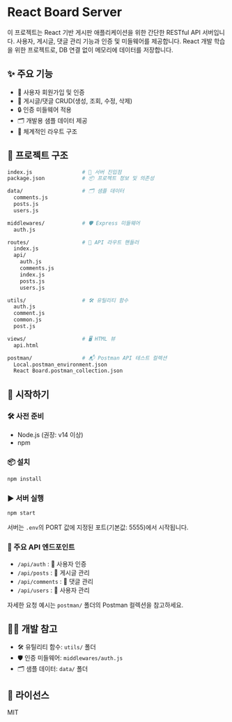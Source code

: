 # React Board Server

이 프로젝트는 React 기반 게시판 애플리케이션을 위한 간단한 RESTful API 서버입니다.
사용자, 게시글, 댓글 관리 기능과 인증 및 미들웨어를 제공합니다.
React 개발 학습을 위한 프로젝트로, DB 연결 없이 메모리에 데이터를 저장합니다.

## ✨ 주요 기능

- 👤 사용자 회원가입 및 인증
- 📝 게시글/댓글 CRUD(생성, 조회, 수정, 삭제)
- 🔒 인증 미들웨어 적용
- 🗂️ 개발용 샘플 데이터 제공
- 📁 체계적인 라우트 구조

## 📂 프로젝트 구조

```bash
index.js                # 🚀 서버 진입점
package.json            # 📦 프로젝트 정보 및 의존성

data/                   # 🗂️ 샘플 데이터
  comments.js
  posts.js
  users.js

middlewares/            # 🛡️ Express 미들웨어
  auth.js

routes/                 # 🔗 API 라우트 핸들러
  index.js
  api/
    auth.js
    comments.js
    index.js
    posts.js
    users.js

utils/                  # 🛠️ 유틸리티 함수
  auth.js
  comment.js
  common.js
  post.js

views/                  # 🖥️ HTML 뷰
  api.html

postman/                # 📬 Postman API 테스트 컬렉션
  Local.postman_environment.json
  React Board.postman_collection.json
```

## 🚀 시작하기

### 🛠️ 사전 준비

- Node.js (권장: v14 이상)
- npm

### 📦 설치

```bash
npm install
```

### ▶️ 서버 실행

```bash
npm start
```

서버는 `.env`의 PORT 값에 지정된 포트(기본값: 5555)에서 시작됩니다.

### 🔗 주요 API 엔드포인트

- `/api/auth` : 👤 사용자 인증
- `/api/posts` : 📝 게시글 관리
- `/api/comments` : 💬 댓글 관리
- `/api/users` : 👥 사용자 관리

자세한 요청 예시는 `postman/` 폴더의 Postman 컬렉션을 참고하세요.

## 🧑‍💻 개발 참고

- 🛠️ 유틸리티 함수: `utils/` 폴더
- 🛡️ 인증 미들웨어: `middlewares/auth.js`
- 🗂️ 샘플 데이터: `data/` 폴더

## 📄 라이선스

MIT
